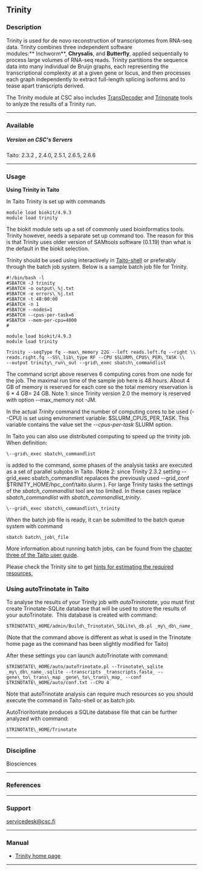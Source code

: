 ## Trinity

### Description

Trinity is used for de novo reconstruction of transcriptomes from RNA-seq data. Trinity combines three independent software modules:** Inchworm**, **Chrysalis**, and **Butterfly**, applied sequentially to process large volumes of RNA-seq reads. Trinity partitions the sequence data into many individual de Bruijn graphs, each representing the transcriptional complexity at at a given gene or locus, and then processes each graph independently to extract full-length splicing isoforms and to tease apart transcripts derived.

The Trinity module at CSC also includes [TransDecoder](https://transdecoder.github.io/) and [Trinonate](https://trinotate.github.io/) tools to anlyze the results of a Trinity run.

* * *

### Available

##### Version on CSC's Servers

Taito: 2.3.2 , 2.4.0, 2.5.1, 2.6.5, 2.6.6

* * *

### Usage

**Using Trinity in Taito**

In Taito Trinity is set up with commands

    module load biokit/4.9.3
    module load trinity

The biokit module sets up a set of commonly used bioinformatics tools. Trinity however, needs a separate set up command too. The reason for this is that Trinity uses older version of SAMtools software (0.1.19) than what is the default in the biokit selection.  
  
Trinity should be used using interactively in [Taito-shell](/taito-shell-user-guide) or preferably through the batch job system. Below is a sample batch job file for Trinity.

    #!/bin/bash -l
    #SBATCH -J trinity
    #SBATCH -o output\_%j.txt
    #SBATCH -e errors\_%j.txt
    #SBATCH -t 48:00:00
    #SBATCH -n 1
    #SBATCH --nodes=1  
    #SBATCH --cpus-per-task=6
    #SBATCH --mem-per-cpu=4000
    #
    
    module load biokit/4.9.3
    module load trinity
    
    Trinity --seqType fq --max\_memory 22G --left reads.left.fq --right \\
    reads.right.fq --SS\_lib\_type RF --CPU $SLURM\_CPUS\_PER\_TASK \\
    --output trinity\_run\_out --grid\_exec sbatch\_commandlist
    

The command script above reserves 6 computing cores from one node for the job. The maximal run time of the sample job here is 48 hours. About 4 GB of memory is reserved for each core so the total memory reservation is 6 \* 4 GB= 24 GB. Note 1: since Trinity version 2.0 the memory is reserved with option --max\_memory not -JM.  
  
In the actual _Trinity_ command the number of computing cores to be used (--CPU) is set using environment variable: $SLURM\_CPUS\_PER\_TASK. This variable contains the value set the _\--cpus-per-task_ SLURM option.  
  
In Taito you can also use distributed computing to speed up the trinity job. When definition:

    \--grid\_exec sbatch\_commandlist

is added to the command, some phases of the analysis tasks are executed as a set of parallel subjobs in Taito.  (Note 2: since Trinity 2.3.2 setting --grid\_exec sbatch\_commandlist repalaces the previously used --grid\_conf $TRINITY\_HOME/hpc\_conf/taito.slurm ). For large Trinity tasks the settings of the _sbatch\_commandlist_ tool are too limited. In these cases replace _sbatch\_commandlist_ with _sbatch\_commandlist\_trinity_.

    \--grid\_exec sbatch\_commandlist\_trinity

When the batch job file is ready, it can be submitted to the batch queue system with command

    sbatch batch\_job\_file

More information about running batch jobs, can be found from the [chapter three of the Taito user guide](/taito-batch-jobs).

Please check the Trinity site to get [hints for estimating the required resources,](https://github.com/trinityrnaseq/trinityrnaseq/wiki/Trinity-Computing-Requirements)

### Using autoTrinotate in Taito

To analyse the results of your Trinity job with _autoTrininotate_, you must first create Trinotate-SQLite database that will be used to store the results of your autoTrinotate.  This database is created with command:

    $TRINOTATE\_HOME/admin/Build\_Trinotate\_SQLite\_db.pl _my\_db\_name_

(Note that the command above is different as what is used in the Trinotate home page as the command has been slightly modified for Taito)

After these settings you can launch autoTrinotate with command:

    $TRINOTATE\_HOME/auto/autoTrinotate.pl --Trinotate\_sqlite _my\_db\_name_.sqlite --transcripts _transcripts.fasta_ --gene\_to\_trans\_map _gene\_to\_trans\_map_ --conf $TRINOTATE\_HOME/auto/conf.txt --CPU 4
    

Note that autoTrinotate analysis can require much resources so you should execute the command in Taito-shell or as batch job.

AutoTrioritontate produces a SQLite database file that can be further analyzed with command:

    $TRINOTATE\_HOME/Trinotate

* * *

### Discipline

Biosciences  

* * *

### References

* * *

### Support

servicedesk@csc.fi

* * *

### Manual

*   [Trinity home page](http://trinityrnaseq.github.io/)

* * *